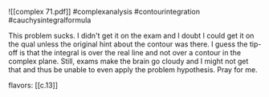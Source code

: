 ![[complex 71.pdf]] #complexanalysis #contourintegration #cauchysintegralformula

This problem sucks. I didn't get it on the exam and I doubt I could get it on the qual unless the original hint about the contour was there. I guess the tip-off is that the integral is over the real line and not over a contour in the complex plane. Still, exams make the brain go cloudy and I might not get that and thus be unable to even apply the problem hypothesis. Pray for me.

flavors: [[c.13]]